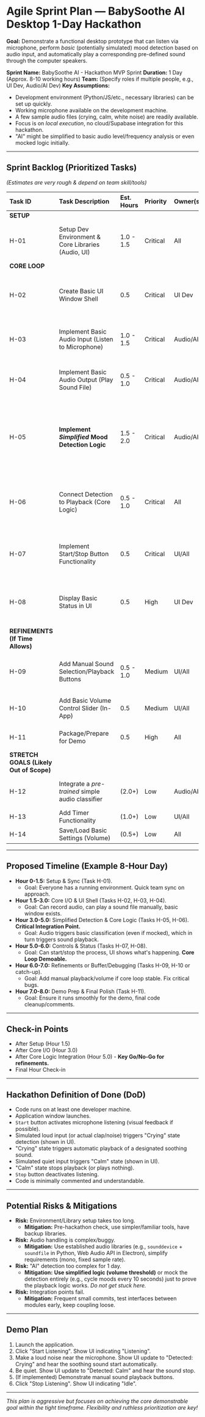# Agile Sprint Plan — BabySoothe AI Desktop 1-Day Hackathon

**Goal:** Demonstrate a functional desktop prototype that can listen via microphone, perform *basic* (potentially simulated) mood detection based on audio input, and automatically play a corresponding pre-defined sound through the computer speakers.

**Sprint Name:** BabySoothe AI - Hackathon MVP Sprint
**Duration:** 1 Day (Approx. 8-10 working hours)
**Team:** (Specify roles if multiple people, e.g., UI Dev, Audio/AI Dev)
**Key Assumptions:**
*   Development environment (Python/JS/etc., necessary libraries) can be set up quickly.
*   Working microphone available on the development machine.
*   A few sample audio files (crying, calm, white noise) are readily available.
*   Focus is on *local execution*, no cloud/Supabase integration for this hackathon.
*   "AI" might be simplified to basic audio level/frequency analysis or even mocked logic initially.

---

## Sprint Backlog (Prioritized Tasks)

*(Estimates are very rough & depend on team skill/tools)*

| Task ID | Task Description                                      | Est. Hours | Priority | Owner(s) | Status      | Notes                                                           |
| :------ | :---------------------------------------------------- | :--------- | :------- | :------- | :---------- | :-------------------------------------------------------------- |
| **SETUP** |                                                       |            |          |          |             |                                                                 |
| H-01    | Setup Dev Environment & Core Libraries (Audio, UI)    | 1.0 - 1.5  | Critical | All      | To Do       | Target framework (Python/PyQt, Electron/JS, etc.) decided.      |
| **CORE LOOP** |                                                       |            |          |          |             |                                                                 |
| H-02    | Create Basic UI Window Shell                          | 0.5        | Critical | UI Dev   | To Do       | Just a window, placeholder for status, Start/Stop button.     |
| H-03    | Implement Basic Audio Input (Listen to Microphone)    | 1.0 - 1.5  | Critical | Audio/AI | To Do       | Capture audio stream, maybe show basic level meter.             |
| H-04    | Implement Basic Audio Output (Play Sound File)      | 0.5 - 1.0  | Critical | Audio/AI | To Do       | Function to play a specific WAV/MP3 file.                       |
| H-05    | **Implement *Simplified* Mood Detection Logic**       | 1.5 - 2.0  | Critical | Audio/AI | To Do       | **Hackathon Focus:** Rule-based (e.g., `if avg_volume > threshold -> Crying`) OR just mock/cycle moods. |
| H-06    | Connect Detection to Playback (Core Logic)          | 0.5 - 1.0  | Critical | All      | To Do       | When "Crying" detected -> play "White Noise"; "Calm" -> stop. |
| H-07    | Implement Start/Stop Button Functionality             | 0.5        | Critical | UI/All   | To Do       | Button starts/stops microphone listening & processing loop.   |
| H-08    | Display Basic Status in UI                            | 0.5        | High     | UI Dev   | To Do       | Show "Listening", "Detected: Crying", "Playing: White Noise". |
| **REFINEMENTS (If Time Allows)** |                               |            |          |          |             |                                                                 |
| H-09    | Add Manual Sound Selection/Playback Buttons           | 0.5 - 1.0  | Medium   | UI/All   | To Do       | Buttons for manually playing Sound A, Sound B.                    |
| H-10    | Add Basic Volume Control Slider (In-App)              | 0.5        | Medium   | UI/All   | To Do       | Control playback volume within the app.                         |
| H-11    | Package/Prepare for Demo                            | 0.5        | High     | All      | To Do       | Ensure it runs easily for the demo.                             |
| **STRETCH GOALS (Likely Out of Scope)** |                       |            |          |          |             |                                                                 |
| H-12    | Integrate a *pre-trained* simple audio classifier   | (2.0+)     | Low      | Audio/AI | ---         | If a suitable model is found *quickly*.                       |
| H-13    | Add Timer Functionality                               | (1.0+)     | Low      | UI/All   | ---         |                                                                 |
| H-14    | Save/Load Basic Settings (Volume)                     | (0.5+)     | Low      | All      | ---         |                                                                 |

---

## Proposed Timeline (Example 8-Hour Day)

*   **Hour 0-1.5:** Setup & Sync (Task H-01).
    *   Goal: Everyone has a running environment. Quick team sync on approach.
*   **Hour 1.5-3.0:** Core I/O & UI Shell (Tasks H-02, H-03, H-04).
    *   Goal: Can record audio, can play a sound file manually, basic window exists.
*   **Hour 3.0-5.0:** Simplified Detection & Core Logic (Tasks H-05, H-06). **Critical Integration Point.**
    *   Goal: Audio triggers basic classification (even if mocked), which in turn triggers sound playback.
*   **Hour 5.0-6.0:** Controls & Status (Tasks H-07, H-08).
    *   Goal: Can start/stop the process, UI shows what's happening. **Core Loop Demoable.**
*   **Hour 6.0-7.0:** Refinements or Buffer/Debugging (Tasks H-09, H-10 or catch-up).
    *   Goal: Add manual playback/volume if core loop stable. Fix critical bugs.
*   **Hour 7.0-8.0:** Demo Prep & Final Polish (Task H-11).
    *   Goal: Ensure it runs smoothly for the demo, final code cleanup/comments.

---

## Check-in Points

*   After Setup (Hour 1.5)
*   After Core I/O (Hour 3.0)
*   After Core Logic Integration (Hour 5.0) - **Key Go/No-Go for refinements.**
*   Final Hour Check-in

---

## Hackathon Definition of Done (DoD)

*   Code runs on at least one developer machine.
*   Application window launches.
*   `Start` button activates microphone listening (visual feedback if possible).
*   Simulated loud input (or actual clap/noise) triggers "Crying" state detection (shown in UI).
*   "Crying" state triggers automatic playback of a designated soothing sound.
*   Simulated quiet input triggers "Calm" state (shown in UI).
*   "Calm" state stops playback (or plays nothing).
*   `Stop` button deactivates listening.
*   Code is minimally commented and understandable.

---

## Potential Risks & Mitigations

*   **Risk:** Environment/Library setup takes too long.
    *   **Mitigation:** Pre-hackathon check, use simpler/familiar tools, have backup libraries.
*   **Risk:** Audio handling is complex/buggy.
    *   **Mitigation:** Use established audio libraries (e.g., `sounddevice` + `soundfile` in Python, Web Audio API in Electron), simplify requirements (mono, fixed sample rate).
*   **Risk:** "AI" detection too complex for 1 day.
    *   **Mitigation:** **Use simplified logic (volume threshold)** or mock the detection entirely (e.g., cycle moods every 10 seconds) just to prove the playback logic works. *Do not get stuck here.*
*   **Risk:** Integration points fail.
    *   **Mitigation:** Frequent small commits, test interfaces between modules early, keep coupling loose.

---

## Demo Plan

1.  Launch the application.
2.  Click "Start Listening". Show UI indicating "Listening".
3.  Make a loud noise near the microphone. Show UI update to "Detected: Crying" and hear the soothing sound start automatically.
4.  Be quiet. Show UI update to "Detected: Calm" and hear the sound stop.
5.  (If implemented) Demonstrate manual sound playback buttons.
6.  Click "Stop Listening". Show UI indicating "Idle".

---
*This plan is aggressive but focuses on achieving the core demonstrable goal within the tight timeframe. Flexibility and ruthless prioritization are key!*

